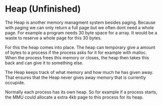 # Heap (Unfinished)
The Heap is another memory managment system besides paging. Because with paging we can only return a full page but we often dont need a whole page. For example a program needs 30 byte space for a array. It would be a waste to reserve a whole page for this 30 bytes.

For this the heap comes into place. The heap can temporary give a amount of bytes to a process if the process asks for it for example with malloc. When the process frees this memory or closes, the heap then takes this back and can give it to something else.

The Heap keeps track of what memory and how much he has given away. That ensures that the Heap never gives away memory that is currently occupide.

Normally each process has its own heap. So for example if a process starts, the MMU could allocate a extra 4kb page to this process for its heap. 